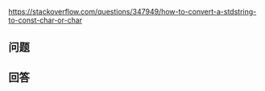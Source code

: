 <https://stackoverflow.com/questions/347949/how-to-convert-a-stdstring-to-const-char-or-char>

## 问题



## 回答
